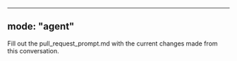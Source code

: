 ----
mode: "agent"
----

Fill out the pull_request_prompt.md with the current changes made from this conversation.